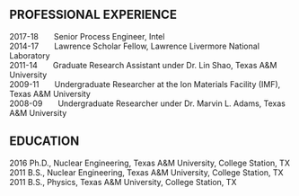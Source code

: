 ## PROFESSIONAL EXPERIENCE
<div class="box">
  <p>
2017-18    &nbsp;&nbsp;&nbsp;&nbsp;&nbsp;&nbsp;Senior Process Engineer, Intel <br />
2014-17    &nbsp;&nbsp;&nbsp;&nbsp;&nbsp;&nbsp;Lawrence Scholar Fellow, Lawrence Livermore National Laboratory <br />
2011-14    &nbsp;&nbsp;&nbsp;&nbsp;&nbsp;&nbsp;Graduate Research Assistant under Dr. Lin Shao, Texas A&M University <br />
2009-11    &nbsp;&nbsp;&nbsp;&nbsp;&nbsp;&nbsp;Undergraduate Researcher at the Ion Materials Facility (IMF), Texas A&M University <br />
2008-09    &nbsp;&nbsp;&nbsp;&nbsp;&nbsp;&nbsp;Undergraduate Researcher under Dr. Marvin L. Adams, Texas A&M University <br />
  </p>
</div>

## EDUCATION
<div class="box">
  <p>
2016		Ph.D., Nuclear Engineering, Texas A&M University, College Station, TX <br />
2011		B.S., Nuclear Engineering, Texas A&M University, College Station, TX <br />
2011		B.S., Physics, Texas A&M University, College Station, TX <br />
  </p>
</div>


